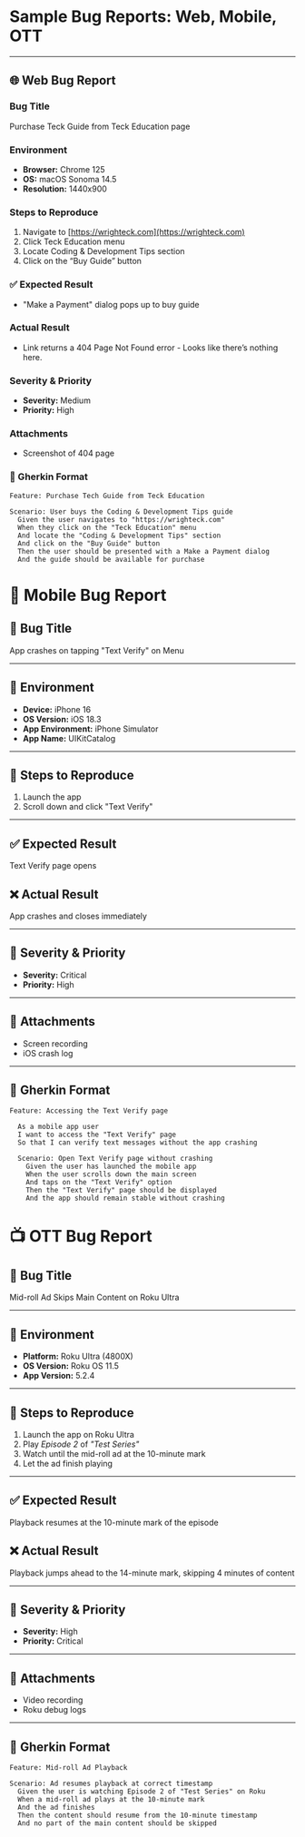 # Sample Bug Reports: Web, Mobile, OTT

---

## 🌐 Web Bug Report

### Bug Title
Purchase Teck Guide from Teck Education page

### Environment
- **Browser:** Chrome 125  
- **OS:** macOS Sonoma 14.5  
- **Resolution:** 1440x900  

### Steps to Reproduce
1. Navigate to [https://wrighteck.com](https://wrighteck.com) 
2. Click Teck Education menu
3. Locate Coding & Development Tips section
4. Click on the “Buy Guide” button  

### ✅ Expected Result
- "Make a Payment" dialog pops up to buy guide

### Actual Result
- Link returns a 404 Page Not Found error - Looks like there’s nothing here.

### Severity & Priority
- **Severity:** Medium  
- **Priority:** High  

###  Attachments
- Screenshot of 404 page

### 🧾 Gherkin Format

```gherkin
Feature: Purchase Tech Guide from Teck Education

Scenario: User buys the Coding & Development Tips guide
  Given the user navigates to "https://wrighteck.com"
  When they click on the "Teck Education" menu
  And locate the "Coding & Development Tips" section
  And click on the "Buy Guide" button
  Then the user should be presented with a Make a Payment dialog
  And the guide should be available for purchase
```

# 📱 Mobile Bug Report

## 🐛 Bug Title
App crashes on tapping "Text Verify" on Menu

---

## 🧪 Environment
- **Device:** iPhone 16  
- **OS Version:** iOS 18.3  
- **App Environment:** iPhone Simulator
- **App Name:** UIKitCatalog

---

## 🔁 Steps to Reproduce
1. Launch the app  
2. Scroll down and click "Text Verify" 

---

## ✅ Expected Result
Text Verify page opens 

## ❌ Actual Result
App crashes and closes immediately

---

## 🚦 Severity & Priority
- **Severity:** Critical  
- **Priority:** High  

---

## 📎 Attachments
- Screen recording  
- iOS crash log

---

## 🧾 Gherkin Format

```gherkin
Feature: Accessing the Text Verify page

  As a mobile app user
  I want to access the "Text Verify" page
  So that I can verify text messages without the app crashing

  Scenario: Open Text Verify page without crashing
    Given the user has launched the mobile app
    When the user scrolls down the main screen
    And taps on the "Text Verify" option
    Then the "Text Verify" page should be displayed
    And the app should remain stable without crashing
```
# 📺 OTT Bug Report

## 🐛 Bug Title
Mid-roll Ad Skips Main Content on Roku Ultra

---

## 🧪 Environment
- **Platform:** Roku Ultra (4800X)  
- **OS Version:** Roku OS 11.5  
- **App Version:** 5.2.4  

---

## 🔁 Steps to Reproduce
1. Launch the app on Roku Ultra  
2. Play *Episode 2* of *"Test Series"*  
3. Watch until the mid-roll ad at the 10-minute mark  
4. Let the ad finish playing  

---

## ✅ Expected Result
Playback resumes at the 10-minute mark of the episode

## ❌ Actual Result
Playback jumps ahead to the 14-minute mark, skipping 4 minutes of content

---

## 🚦 Severity & Priority
- **Severity:** High  
- **Priority:** Critical  

---

## 📎 Attachments
- Video recording  
- Roku debug logs

---

## 🧾 Gherkin Format

```gherkin
Feature: Mid-roll Ad Playback

Scenario: Ad resumes playback at correct timestamp
  Given the user is watching Episode 2 of "Test Series" on Roku
  When a mid-roll ad plays at the 10-minute mark
  And the ad finishes
  Then the content should resume from the 10-minute timestamp
  And no part of the main content should be skipped
